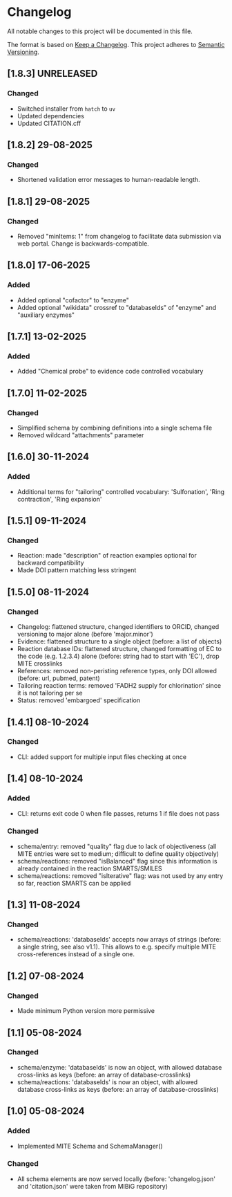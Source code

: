# Changelog

All notable changes to this project will be documented in this file.

The format is based on [Keep a Changelog](https://keepachangelog.com/en/1.0.0/).
This project adheres to [Semantic Versioning](https://semver.org/spec/v2.0.0.html).

## [1.8.3] UNRELEASED

### Changed

- Switched installer from `hatch` to `uv`
- Updated dependencies
- Updated CITATION.cff

## [1.8.2] 29-08-2025

### Changed

- Shortened validation error messages to human-readable length.

## [1.8.1] 29-08-2025

### Changed

- Removed "minItems: 1" from changelog to facilitate data submission via web portal. Change is backwards-compatible.

## [1.8.0] 17-06-2025

### Added

- Added optional "cofactor" to "enzyme"
- Added optional "wikidata" crossref to "databaseIds" of "enzyme" and "auxiliary enzymes"

## [1.7.1] 13-02-2025

### Added

- Added "Chemical probe" to evidence code controlled vocabulary

## [1.7.0] 11-02-2025

### Changed

- Simplified schema by combining definitions into a single schema file
- Removed wildcard "attachments" parameter

## [1.6.0] 30-11-2024

### Added

- Additional terms for "tailoring" controlled vocabulary: 'Sulfonation', 'Ring contraction', 'Ring expansion'

## [1.5.1] 09-11-2024

### Changed

- Reaction: made "description" of reaction examples optional for backward compatibility
- Made DOI pattern matching less stringent

## [1.5.0] 08-11-2024

### Changed

- Changelog: flattened structure, changed identifiers to ORCID, changed versioning to major alone (before 'major.minor')
- Evidence: flattened structure to a single object (before: a list of objects)
- Reaction database IDs: flattened structure, changed formatting of EC to the code (e.g. 1.2.3.4) alone (before: string had to start with 'EC'), drop MITE crosslinks
- References: removed non-peristing reference types, only DOI allowed (before: url, pubmed, patent)
- Tailoring reaction terms: removed 'FADH2 supply for chlorination' since it is not tailoring per se
- Status: removed 'embargoed' specification

## [1.4.1] 08-10-2024

### Changed

- CLI: added support for multiple input files checking at once

## [1.4] 08-10-2024

### Added

- CLI: returns exit code 0 when file passes, returns 1 if file does not pass

### Changed

- schema/entry: removed "quality" flag due to lack of objectiveness (all MITE entries were set to medium; difficult to define quality objectively)
- schema/reactions: removed "isBalanced" flag since this information is already contained in the reaction SMARTS/SMILES
- schema/reactions: removed "isIterative" flag: was not used by any entry so far, reaction SMARTS can be applied 

## [1.3] 11-08-2024

### Changed

- schema/reactions: 'databaseIds' accepts now arrays of strings (before: a single string, see also v1.1). This allows to e.g. specify multiple MITE cross-references instead of a single one.

## [1.2] 07-08-2024

### Changed

- Made minimum Python version more permissive

## [1.1] 05-08-2024

### Changed

- schema/enzyme: 'databaseIds' is now an object, with allowed database cross-links as keys (before: an array of database-crosslinks)
- schema/reactions: 'databaseIds' is now an object, with allowed database cross-links as keys (before: an array of database-crosslinks)

## [1.0] 05-08-2024

### Added

- Implemented MITE Schema and SchemaManager()

### Changed

- All schema elements are now served locally (before: 'changelog.json' and 'citation.json' were taken from MIBiG repository)

